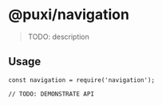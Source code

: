 # @puxi/navigation

> TODO: description

## Usage

```
const navigation = require('navigation');

// TODO: DEMONSTRATE API
```
